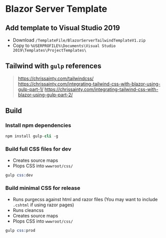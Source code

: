 ﻿# Blazor Server Template

## Add template to Visual Studio 2019

- Download `/TemplateFile/BlazorServerTailwindTemplateV1.zip`
- Copy to `%USERPROFILE%\Documents\Visual Studio 2019\Templates\ProjectTemplates\`

## Tailwind with `gulp` references

> https://chrissainty.com/tailwindcss/
> https://chrissainty.com/integrating-tailwind-css-with-blazor-using-gulp-part-1/
> https://chrissainty.com/integrating-tailwind-css-with-blazor-using-gulp-part-2/

## Build

### Install npm dependencies

```s
npm install gulp-cli -g
```

### Build full CSS files for dev

- Creates source maps
- Plops CSS into `wwwroot/css/`

```s
gulp css:dev
```

### Build minimal CSS for release

- Runs purgecss against html and razor files (You may want to include `.cshtml` if using razor pages)
- Runs cleancss
- Creates source maps
- Plops CSS into `wwwroot/css/`

```s
gulp css:prod
```
